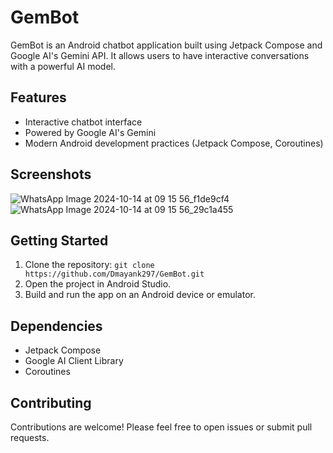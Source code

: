 # GemBot

GemBot is an Android chatbot application built using Jetpack Compose and Google AI's Gemini API. It allows users to have interactive conversations with a powerful AI model.

## Features

*   Interactive chatbot interface
*   Powered by Google AI's Gemini
*   Modern Android development practices (Jetpack Compose, Coroutines)

## Screenshots

![WhatsApp Image 2024-10-14 at 09 15 56_f1de9cf4](https://github.com/user-attachments/assets/043493fc-f2e4-46a4-a66c-8e944b5cef5c)  ![WhatsApp Image 2024-10-14 at 09 15 56_29c1a455](https://github.com/user-attachments/assets/1bb1e64d-193d-4ca9-bff4-5a868d794ad4)

## Getting Started

1.  Clone the repository: `git clone https://github.com/Dmayank297/GemBot.git`
2.  Open the project in Android Studio.
3.  Build and run the app on an Android device or emulator.

## Dependencies

*   Jetpack Compose
*   Google AI Client Library
*   Coroutines

## Contributing

Contributions are welcome! Please feel free to open issues or submit pull requests.
